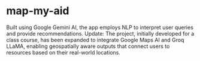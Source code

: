 # map-my-aid
Built using Google Gemini AI, the app employs NLP to interpret user queries and provide recommendations.  Update: The project, initially developed for a class course, has been expanded to integrate Google Maps AI and Groq LLaMA, enabling geospatially aware outputs that connect users to resources based on their real-world locations.
